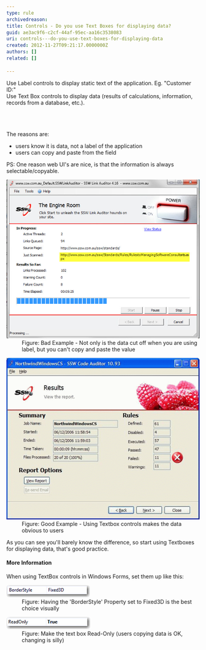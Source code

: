 ```yaml
---
type: rule
archivedreason: 
title: Controls - Do you use Text Boxes for displaying data?
guid: ae3ac9f6-c2cf-44af-95ec-aa16c3538083
uri: controls---do-you-use-text-boxes-for-displaying-data
created: 2012-11-27T09:21:17.0000000Z
authors: []
related: []

---
```



<p>Use Label controls to display static text of the application. Eg. "Customer ID:"<br>Use Text Box controls to display data (results of calculations, information, records from a database, etc.).</p>
<br><excerpt class='endintro'></excerpt><br>
​<div>The reasons are:</div>
<ul><li>users know it is data, not a label of the application</li>
<li>users can copy and paste from the field</li></ul>
<div>PS: One reason web UI's are nice, is that the information is always selectable/copyable.</div>
<dl class="badImage"><dt><img alt="Long string cut off when you are using label" src="../../assets/BetterInterface_LabelCutOff.jpg" /></dt>
<dd>Figure: Bad Example - Not only is the data cut off when you are using label, but you can't copy and paste the value</dd></dl>
<dl class="goodImage"><dt><img alt="Using Textbox is better practice" src="../../assets/GoodTextbox.gif" /></dt>
<dd>Figure: Good Example - Using Textbox controls makes the data obvious to users</dd></dl>
<div>As you can see you'll barely know the difference, so start using Textboxes for displaying data, that's good practice.</div>
<h4>More Information</h4>
<div>When using TextBox controls in Windows Forms, set them up like this:</div>
<dl class="image"><dt><img alt="Using Textbox is better practice" src="../../assets/BorderStyle_1.gif" /></dt>
<dd>Figure: Having the 'BorderStyle' Property set to Fixed3D is the best choice visually</dd></dl>
<dl class="image"><dt><img alt="Using Textbox is better practice" src="../../assets/ReadOnly_1.gif" /></dt>
<dd>Figure: Make the text box Read-Only (users copying data is OK, changing is silly)</dd></dl>



